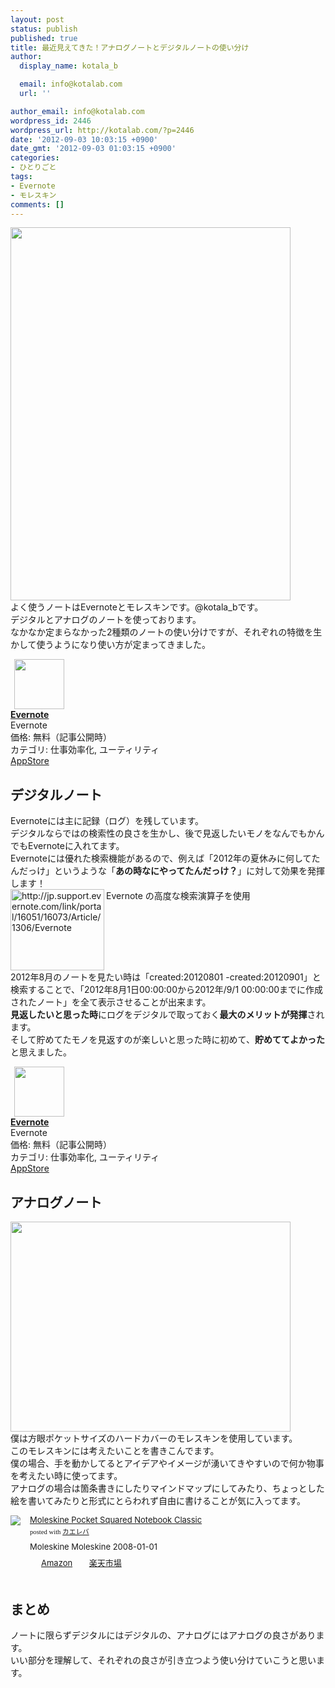 ```yaml
---
layout: post
status: publish
published: true
title: 最近見えてきた！アナログノートとデジタルノートの使い分け
author:
  display_name: kotala_b

  email: info@kotalab.com
  url: ''

author_email: info@kotalab.com
wordpress_id: 2446
wordpress_url: http://kotalab.com/?p=2446
date: '2012-09-03 10:03:15 +0900'
date_gmt: '2012-09-03 01:03:15 +0900'
categories:
- ひとりごと
tags:
- Evernote
- モレスキン
comments: []
---
```

<p><a href="http://kotalab.com/wp-content/uploads/note_120903_02.jpg" target="_blank"><img src="http://kotalab.com/wp-content/uploads/note_120903_02.jpg" alt="" title="note_120903_02" width="448" height="597" class="alignnone size-full wp-image-2456" /></a><br />
よく使うノートはEvernoteとモレスキンです。@kotala_bです。<br />
デジタルとアナログのノートを使っております。<br />
なかなか定まらなかった2種類のノートの使い分けですが、それぞれの特徴を生かして使うようになり使い方が定まってきました。<br />
<!--more--></p>
<div class="applink">
<div class="applinkimg"><a href="https://itunes.apple.com/jp/app/evernote/id281796108?mt=8&uo=4&at=10l4yU" rel="nofollow" target="_blank"><img hspace="6" src="http://a1527.phobos.apple.com/us/r30/Purple/v4/d6/af/ec/d6afec25-4d92-7b99-833b-14727820b3af/mzl.fwrhqtje.png" width="80" /></a></div>
<div class="applinktext">
<div class="applinktitle"><strong><a href="https://itunes.apple.com/jp/app/evernote/id281796108?mt=8&uo=4&at=10l4yU" rel="nofollow" target="_blank">Evernote</a></strong></div>
<div class="applinkinfo">Evernote</div>
<div class="applinkinfo">価格: 無料（記事公開時）</div>
<div class="applinkinfo">カテゴリ: 仕事効率化, ユーティリティ</div>
</div>
<div class="clear"></div>
<div class="appstorelink"><a href="https://itunes.apple.com/jp/app/evernote/id281796108?mt=8&uo=4&at=10l4yU" rel="nofollow" target="_blank">AppStore</a></div>
</div>
<h2>デジタルノート</h2>
<p>Evernoteには主に記録（ログ）を残しています。<br />
デジタルならではの検索性の良さを生かし、後で見返したいモノをなんでもかんでもEvernoteに入れてます。<br />
Evernoteには優れた検索機能があるので、例えば「2012年の夏休みに何してたんだっけ」というような「<strong>あの時なにやってたんだっけ？</strong>」に対して効果を発揮します！<br />
<span class="removed_link" title="http://jp.support.evernote.com/link/portal/16051/16073/Article/1306/Evernote"><img src="http://capture.heartrails.com/150x130?http://jp.support.evernote.com/link/portal/16051/16073/Article/1306/Evernote" alt="http://jp.support.evernote.com/link/portal/16051/16073/Article/1306/Evernote" width="150" height="130" align="left" /></span><span class="removed_link" title="http://jp.support.evernote.com/link/portal/16051/16073/Article/1306/Evernote">Evernote の高度な検索演算子を使用</span><br style="clear:both;" />2012年8月のノートを見たい時は「created:20120801 -created:20120901」と検索することで、「2012年8月1日00:00:00から2012年/9/1 00:00:00までに作成されたノート」を全て表示させることが出来ます。<br />
<strong>見返したいと思った時</strong>にログをデジタルで取っておく<strong>最大のメリットが発揮</strong>されます。<br />
そして貯めてたモノを見返すのが楽しいと思った時に初めて、<strong>貯めててよかった</strong>と思えました。</p>
<div class="applink">
<div class="applinkimg"><a href="https://itunes.apple.com/jp/app/evernote/id281796108?mt=8&uo=4&at=10l4yU" rel="nofollow" target="_blank"><img hspace="6" src="http://a1527.phobos.apple.com/us/r30/Purple/v4/d6/af/ec/d6afec25-4d92-7b99-833b-14727820b3af/mzl.fwrhqtje.png" width="80" /></a></div>
<div class="applinktext">
<div class="applinktitle"><strong><a href="https://itunes.apple.com/jp/app/evernote/id281796108?mt=8&uo=4&at=10l4yU" rel="nofollow" target="_blank">Evernote</a></strong></div>
<div class="applinkinfo">Evernote</div>
<div class="applinkinfo">価格: 無料（記事公開時）</div>
<div class="applinkinfo">カテゴリ: 仕事効率化, ユーティリティ</div>
</div>
<div class="clear"></div>
<div class="appstorelink"><a href="https://itunes.apple.com/jp/app/evernote/id281796108?mt=8&uo=4&at=10l4yU" rel="nofollow" target="_blank">AppStore</a></div>
</div>
<h2>アナログノート</h2>
<p><a href="http://kotalab.com/wp-content/uploads/note_120903_01.jpg" target="_blank"><img src="http://kotalab.com/wp-content/uploads/note_120903_01.jpg" alt="" title="note_120903_01" width="448" height="336" class="alignnone size-full wp-image-2457" /></a><br />
僕は方眼ポケットサイズのハードカバーのモレスキンを使用しています。<br />
このモレスキンには考えたいことを書きこんでます。<br />
僕の場合、手を動かしてるとアイデアやイメージが湧いてきやすいので何か物事を考えたい時に使ってます。<br />
アナログの場合は箇条書きにしたりマインドマップにしてみたり、ちょっとした絵を書いてみたりと形式にとらわれず自由に書けることが気に入ってます。</p>
<div class="kaerebalink-box" style="text-align:left;padding-bottom:20px;font-size:small;/zoom: 1;overflow: hidden;">
<div class="kaerebalink-image" style="float:left;margin:0 15px 10px 0;"><a href="http://www.amazon.co.jp/exec/obidos/ASIN/888370102X/same-22/ref=nosim/" rel="nofollow" target="_blank"><img src="http://ecx.images-amazon.com/images/I/41qu4frgjkL._SL160_.jpg" style="border: none;" /></a></div>
<div class="kaerebalink-info" style="line-height:120%;/zoom: 1;overflow: hidden;">
<div class="kaerebalink-name" style="margin-bottom:10px;line-height:120%"><a href="http://www.amazon.co.jp/exec/obidos/ASIN/888370102X/same-22/ref=nosim/" rel="nofollow" target="_blank">Moleskine Pocket Squared Notebook Classic</a>
<div class="kaerebalink-powered-date" style="font-size:8pt;margin-top:5px;font-family:verdana;line-height:120%">posted with <a href="http://kaereba.com" target="_blank">カエレバ</a></div>
</div>
<div class="kaerebalink-detail" style="margin-bottom:5px;">Moleskine Moleskine 2008-01-01    </div>
<div class="kaerebalink-link1" style="margin-top:10px;">
<div class="shoplinkamazon" style="display:inline;margin-right:5px;background: url('http://img.yomereba.com/tam_k_01.gif') 0 0 no-repeat;padding: 2px 0 2px 18px;white-space: nowrap;"><a href="http://www.amazon.co.jp/gp/search?keywords=Moleskine%20Pocket%20Squared%20Notebook%20Classic&__mk_ja_JP=%83J%83%5E%83J%83i&tag=same-22" rel="nofollow" target="_blank" title="アマゾン" >Amazon</a></div>
<div class="shoplinkrakuten" style="display:inline;margin-right:5px;background: url('http://img.yomereba.com/tam_k_01.gif') 0 -50px no-repeat;padding: 2px 0 2px 18px;white-space: nowrap;"><a href="http://hb.afl.rakuten.co.jp/hgc/0fa7afc8.bbfc196a.0fa7afc9.d56c38f1/?pc=http%3A%2F%2Fsearch.rakuten.co.jp%2Fsearch%2Fmall%2FMoleskine%2520Pocket%2520Squared%2520Notebook%2520Classic%2F-%2Ff.1-p.1-s.1-sf.0-st.A-v.2%3Fx%3D0%26scid%3Daf_ich_link_urltxt%26m%3Dhttp%3A%2F%2Fm.rakuten.co.jp%2F" rel="nofollow" target="_blank" title="楽天市場" >楽天市場</a></div>
</div>
</div>
<div class="booklink-footer" style="clear: left"></div>
</div>
<h2>まとめ</h2>
<p>ノートに限らずデジタルにはデジタルの、アナログにはアナログの良さがあります。<br />
いい部分を理解して、それぞれの良さが引き立つよう使い分けていこうと思います。</p>

